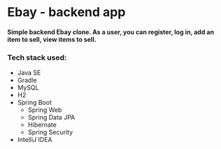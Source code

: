 # Ebay - backend app

#### Simple backend Ebay clone. As a user, you can register, log in, add an item to sell, view items to sell.


### Tech stack used: ###
- Java SE
- Gradle
- MySQL
- H2
- Spring Boot
   - Spring Web
   - Spring Data JPA
   - Hibernate
   - Spring Security
- IntelliJ IDEA

